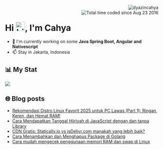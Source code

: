 <img align="right" src="https://komarev.com/ghpvc/?username=dyazincahya" alt="dyazincahya" /><br/>
<img src="https://wakatime.com/badge/user/fd321787-7d82-4766-b987-60584327310e.svg" alt="Total time coded since Aug 23 2016" align="right" />

<h1>Hi <img src="https://user-images.githubusercontent.com/1303154/88677602-1635ba80-d120-11ea-84d8-d263ba5fc3c0.gif" width="30" alt="hi">, I'm Cahya</h1>

- 🏢 I'm currently working on some **Java Spring Boot, Angular and Nativescript**
- 📫 Stay in Jakarta, Indonesia


## 📊 My Stat
<!-- img src="https://github-readme-stats.vercel.app/api?username=dyazincahya&show_icons=true"-->
<img src="https://github-readme-stats.vercel.app/api/wakatime?username=dyazincahya&layout=compact">
<!--img src="https://github-readme-stats.vercel.app/api/top-langs/?username=dyazincahya&layout=compact"-->
<!--img src="https://github-profile-summary-cards.vercel.app/api/cards/repos-per-language?username=dyazincahya"-->


## 🌐 Blog posts
<!-- BLOG-POST-LIST:START -->
- [Rekomendasi Distro Linux Favorit 2025 untuk PC Lawas &lpar;Part 1&rpar;: Ringan, Keren, dan Hemat RAM!](https://www.kang-cahya.com/2025/04/rekomendasi-distro-linux-favorit-2025.html)
- [Cara Mendapatkan Tanggal Hijriyah di JavaScript dengan dan tanpa Library](https://www.kang-cahya.com/2025/03/cara-mendapatkan-tanggal-hijriyah-di.html)
- [CDN Gratis: Statically.io vs jsDelivr.com manakah yang lebih baik?](https://www.kang-cahya.com/2025/03/cdn-gratis-staticallyio-vs-jsdelivrcom.html)
- [Cara Menambahkan dan Menghapus Package di Golang](https://www.kang-cahya.com/2025/02/cara-menambahkan-dan-menghapus-package.html)
- [Cara mudah mengecek penggunaan memori RAM dan swap di Linux](https://www.kang-cahya.com/2025/02/cara-mudah-mengecek-penggunaan-memori.html)
<!-- BLOG-POST-LIST:END -->
